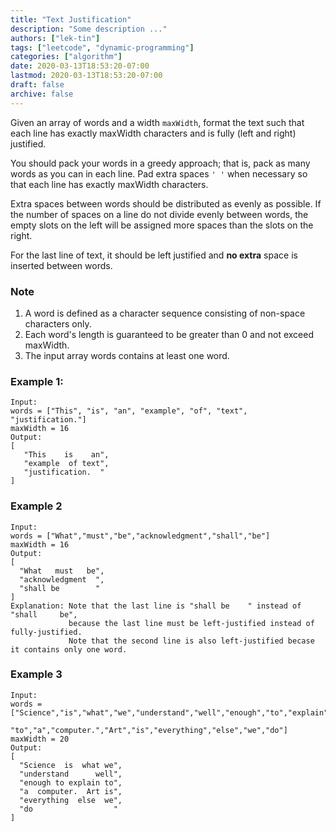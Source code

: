 ```yaml
---
title: "Text Justification"
description: "Some description ..."
authors: ["lek-tin"]
tags: ["leetcode", "dynamic-programming"]
categories: ["algorithm"]
date: 2020-03-13T18:53:20-07:00
lastmod: 2020-03-13T18:53:20-07:00
draft: false
archive: false
---
```

Given an array of words and a width `maxWidth`, format the text such that each line has exactly maxWidth characters and is fully (left and right) justified.  

You should pack your words in a greedy approach; that is, pack as many words as you can in each line. Pad extra spaces `' '` when necessary so that each line has exactly maxWidth characters.  

Extra spaces between words should be distributed as evenly as possible. If the number of spaces on a line do not divide evenly between words, the empty slots on the left will be assigned more spaces than the slots on the right.  

For the last line of text, it should be left justified and **no extra** space is inserted between words.  

### Note 

1. A word is defined as a character sequence consisting of non-space characters only.
2. Each word's length is guaranteed to be greater than 0 and not exceed maxWidth.
3. The input array words contains at least one word.

### Example 1:

```
Input:
words = ["This", "is", "an", "example", "of", "text", "justification."]
maxWidth = 16
Output:
[
   "This    is    an",
   "example  of text",
   "justification.  "
]
```

### Example 2

```
Input:
words = ["What","must","be","acknowledgment","shall","be"]
maxWidth = 16
Output:
[
  "What   must   be",
  "acknowledgment  ",
  "shall be        "
]
Explanation: Note that the last line is "shall be    " instead of "shall     be",
             because the last line must be left-justified instead of fully-justified.
             Note that the second line is also left-justified becase it contains only one word.
```

### Example 3

```
Input:
words = ["Science","is","what","we","understand","well","enough","to","explain",
         "to","a","computer.","Art","is","everything","else","we","do"]
maxWidth = 20
Output:
[
  "Science  is  what we",
  "understand      well",
  "enough to explain to",
  "a  computer.  Art is",
  "everything  else  we",
  "do                  "
]
```